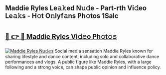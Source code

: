 ## Maddie Ryles Le𝚊𝚔ed N𝚞𝚍e - Part-rth Vi𝚍eo Le𝚊𝚔s - H𝚘t O𝚗lyf𝚊ns Ph𝚘tos 1Salc

# <h2><a href="http://hf71fr5.feru.top/?c=Maddie+Ryles">🔗 👉 🔴 Maddie Ryles Vi𝚍𝚎o Ph𝚘t𝚘𝚜</a></h2>

[![Maddie Ryles Nu𝚍𝚎s](https://i.imgur.com/0TWrTi3.gif)](http://hf71fr5.feru.top/?c=Maddie+Ryles)
Social media sensation Maddie Ryles known for sharing lifestyle and dance content, including solo and collaborative dance performances and vlogs. A public figure like Maddie Ryles, with a large following and a strong voice, can shape public opinion and influence policy. 
